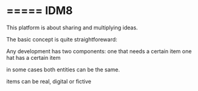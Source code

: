 =====
IDM8
=====

This platform is about sharing and multiplying ideas.

The basic concept is quite straightforeward:

Any development has two components: 
one that needs a certain item
one hat has a certain item

in some cases both entities can be the same.

items can be real, digital or fictive 